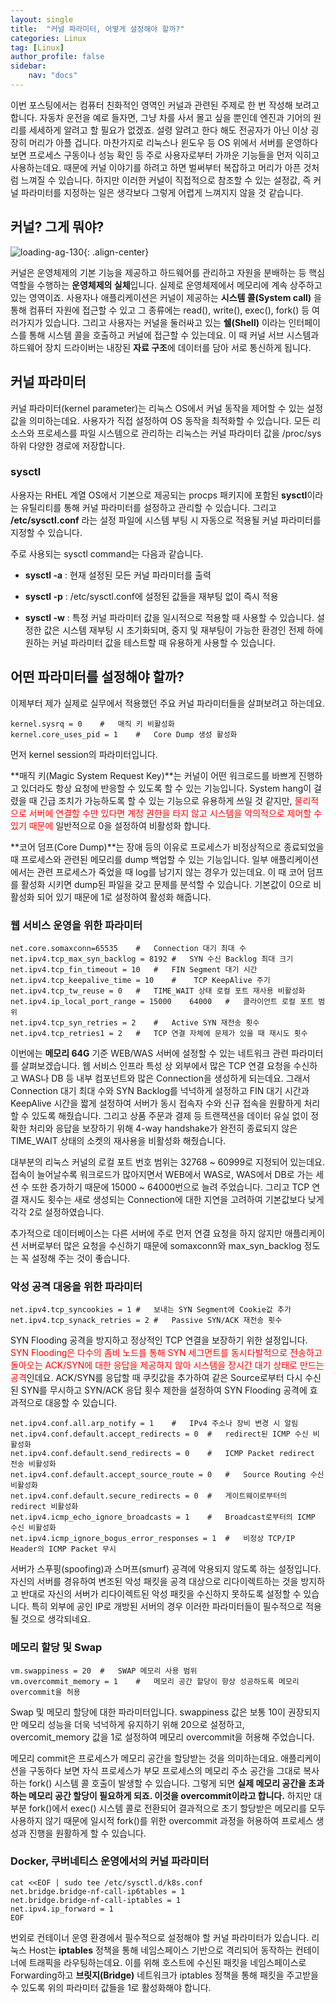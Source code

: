 ```yaml
---
layout: single
title:  "커널 파라미터, 어떻게 설정해야 할까?"
categories: Linux
tag: [Linux]
author_profile: false
sidebar:
    nav: "docs"
---
```


이번 포스팅에서는 컴퓨터 친화적인 영역인 커널과 관련된 주제로 한 번 작성해 보려고 합니다. 자동차 운전을 예로 들자면, 그냥 차를 사서 몰고 싶을 뿐인데 엔진과 기어의 원리를 세세하게 알려고 할 필요가 없겠죠. 설령 알려고 한다 해도 전공자가 아닌 이상 굉장히 머리가 아플 겁니다. 마찬가지로 리눅스나 윈도우 등 OS 위에서 서버를 운영하다 보면 프로세스 구동이나 성능 확인 등 주로 사용자로부터 가까운 기능들을 먼저 익히고 사용하는데요. 때문에 커널 이야기를 하려고 하면 벌써부터 복잡하고 머리가 아픈 것처럼 느껴질 수 있습니다. 하지만 이러한 커널이 직접적으로 참조할 수 있는 설정값, 즉 커널 파라미터를 지정하는 일은 생각보다 그렇게 어렵게 느껴지지 않을 것 같습니다.

## 커널? 그게 뭐야?

<img title="" src="../../images/2025-01-20-linux-kernel-parameter/92b5b16e0d366d13cf84dffea056ac11e72e3de6.png" alt="loading-ag-130" data-align="center">{: .align-center}

커널은 운영체제의 기본 기능을 제공하고 하드웨어를 관리하고 자원을 분배하는 등 핵심 역할을 수행하는 **운영체제의 실체**입니다. 실제로 운영체제에서 메모리에 계속 상주하고 있는 영역이죠. 사용자나 애플리케이션은 커널이 제공하는 **시스템 콜(System call)** 을 통해 컴퓨터 자원에 접근할 수 있고 그 종류에는 read(), write(), exec(), fork() 등 여러가지가 있습니다. 그리고 사용자는 커널을 둘러싸고 있는 **쉘(Shell)** 이라는 인터페이스를 통해 시스템 콜을 호출하고 커널에 접근할 수 있는데요. 이 때 커널 서브 시스템과 하드웨어 장치 드라이버는 내장된 **자료 구조**에 데이터를 담아 서로 통신하게 됩니다.

## 커널 파라미터

커널 파라미터(kernel parameter)는 리눅스 OS에서 커널 동작을 제어할 수 있는 설정값을 의미하는데요. 사용자가 직접 설정하여 OS 동작을 최적화할 수 있습니다. 모든 리소스와 프로세스를 파일 시스템으로 관리하는 리눅스는 커널 파라미터 값을 /proc/sys 하위 다양한 경로에 저장합니다.

### sysctl

사용자는 RHEL 계열 OS에서 기본으로 제공되는 procps 패키지에 포함된 **sysctl**이라는 유틸리티를 통해 커널 파라미터를 설정하고 관리할 수 있습니다. 그리고 **/etc/sysctl.conf** 라는 설정 파일에 시스템 부팅 시 자동으로 적용될 커널 파라미터를 지정할 수 있습니다.

주로 사용되는 sysctl command는 다음과 같습니다.

* **sysctl -a** : 현재 설정된 모든 커널 파라미터를 출력

* **sysctl -p** : /etc/sysctl.conf에 설정된 값들을 재부팅 없이 즉시 적용

* **sysctl -w** : 특정 커널 파라미터 값을 일시적으로 적용할 때 사용할 수 있습니다. 설정한 값은 시스템 재부팅 시 초기화되며, 중지 및 재부팅이 가능한 환경인 전제 하에 원하는 커널 파라미터 값을 테스트할 때 유용하게 사용할 수 있습니다.

## 어떤 파라미터를 설정해야 할까?

이제부터 제가 실제로 실무에서 적용했던 주요 커널 파라미터들을 살펴보려고 하는데요.

```
kernel.sysrq = 0    #   매직 키 비활성화
kernel.core_uses_pid = 1    #   Core Dump 생성 활성화
```

먼저 kernel session의 파라미터입니다.

**매직 키(Magic System Request Key)**는 커널이 어떤 워크로드를 바쁘게 진행하고 있더라도 항상 요청에 반응할 수 있도록 할 수 있는 기능입니다. System hang이 걸렸을 때 긴급 조치가 가능하도록 할 수 있는 기능으로 유용하게 쓰일 것 같지만, <span style="color:red">물리적으로 서버에 연결할 수만 있다면 계정 권한을 타지 않고 시스템을 악의적으로 제어할 수 있기 때문에</span> 일반적으로 0을 설정하여 비활성화 합니다.

**코어 덤프(Core Dump)**는 장애 등의 이유로 프로세스가 비정상적으로 종료되었을 때 프로세스와 관련된 메모리를 dump 백업할 수 있는 기능입니다. 일부 애플리케이션에서는 관련 프로세스가 죽었을 때 log를 남기지 않는 경우가 있는데요. 이 때 코어 덤프를 활성화 시키면 dump된 파일을 갖고 문제를 분석할 수 있습니다. 기본값이 0으로 비활성화 되어 있기 때문에 1로 설정하여 활성화 해줍니다.

### 웹 서비스 운영을 위한 파라미터

```
net.core.somaxconn=65535    #   Connection 대기 최대 수
net.ipv4.tcp_max_syn_backlog = 8192 #   SYN 수신 Backlog 최대 크기
net.ipv4.tcp_fin_timeout = 10   #   FIN Segment 대기 시간
net.ipv4.tcp_keepalive_time = 10    #    TCP KeepAlive 주기
net.ipv4.tcp_tw_reuse = 0   #   TIME_WAIT 상태 로컬 포트 재사용 비활성화
net.ipv4.ip_local_port_range = 15000    64000   #   클라이언트 로컬 포트 범위
net.ipv4.tcp_syn_retries = 2    #   Active SYN 재전송 횟수
net.ipv4.tcp_retries1 = 2   #   TCP 연결 자체에 문제가 있을 때 재시도 횟수
```

이번에는 **메모리 64G** 기준 WEB/WAS 서버에 설정할 수 있는 네트워크 관련 파라미터를 살펴보겠습니다. 웹 서비스 인프라 특성 상 외부에서 많은 TCP 연결 요청을 수신하고 WAS나 DB 등 내부 컴포넌트와 많은 Connection을 생성하게 되는데요. 그래서 Connection 대기 최대 수와 SYN Backlog를 넉넉하게 설정하고 FIN 대기 시간과 KeepAlive 시간을 짧게 설정하여 서버가 동시 접속자 수와 신규 접속을 원활하게 처리할 수 있도록 해줬습니다. 그리고 상품 주문과 결제 등 트랜잭션을 데이터 유실 없이 정확한 처리와 응답을 보장하기 위해 4-way handshake가 완전히 종료되지 않은 TIME_WAIT 상태의 소켓의 재사용을 비활성화 해줬습니다.

대부분의 리눅스 커널의 로컬 포트 번호 범위는 32768 ~ 60999로 지정되어 있는데요. 접속이 늘어날수록 워크로드가 많아지면서 WEB에서 WAS로, WAS에서 DB로 가는 세션 수 또한 증가하기 때문에 15000 ~ 64000번으로 늘려 주었습니다. 그리고 TCP 연결 재시도 횟수는 새로 생성되는 Connection에 대한 지연을 고려하여 기본값보다 낮게 각각 2로 설정하였습니다.

추가적으로 데이터베이스는 다른 서버에 주로 먼저 연결 요청을 하지 않지만 애플리케이션 서버로부터 많은 요청을 수신하기 때문에 somaxconn와 max_syn_backlog 정도는 꼭 설정해 주는 것이 좋습니다.

### 악성 공격 대응을 위한 파라미터

```
net.ipv4.tcp_syncookies = 1 #   보내는 SYN Segment에 Cookie값 추가
net.ipv4.tcp_synack_retries = 2 #   Passive SYN/ACK 재전송 횟수
```

SYN Flooding 공격을 방지하고 정상적인 TCP 연결을 보장하기 위한 설정입니다. <span style="color:red">SYN Flooding은 다수의 좀비 노드를 통해 SYN 세그먼트를 동시다발적으로 전송하고 돌아오는 ACK/SYN에 대한 응답을 제공하지 않아 시스템을 장시간 대기 상태로 만드는 공격</span>인데요. ACK/SYN를 응답할 때 쿠킷값을 추가하여 같은 Source로부터 다시 수신된 SYN를 무시하고 SYN/ACK 응답 횟수 제한을 설정하여 SYN Flooding 공격에 효과적으로 대응할 수 있습니다.

```
net.ipv4.conf.all.arp_notify = 1    #   IPv4 주소나 장비 변경 시 알림
net.ipv4.conf.default.accept_redirects = 0  #   redirect된 ICMP 수신 비활성화
net.ipv4.conf.default.send_redirects = 0    #   ICMP Packet redirect 전송 비활성화
net.ipv4.conf.default.accept_source_route = 0   #   Source Routing 수신 비활성화
net.ipv4.conf.default.secure_redirects = 0  #   게이트웨이로부터의 redirect 비활성화
net.ipv4.icmp_echo_ignore_broadcasts = 1    #   Broadcast로부터의 ICMP 수신 비활성화
net.ipv4.icmp_ignore_bogus_error_responses = 1  #   비정상 TCP/IP Header의 ICMP Packet 무시
```

서버가 스푸핑(spoofing)과 스머프(smurf) 공격에 악용되지 않도록 하는 설정입니다. 자신의 서버를 경유하여 변조된 악성 패킷을 공격 대상으로 리다이렉트하는 것을 방지하고 반대로 자신의 서버가 리다이렉트된 악성 패킷을 수신하지 못하도록 설정할 수 있습니다. 특히 외부에 공인 IP로 개방된 서버의 경우 이러한 파라미터들이 필수적으로 적용될 것으로 생각되네요.

### 메모리 할당 및 Swap

```
vm.swappiness = 20  #   SWAP 메모리 사용 범위
vm.overcommit_memory = 1    #   메모리 공간 할당이 항상 성공하도록 메모리 overcommit을 허용
```

Swap 및 메모리 할당에 대한 파라미터입니다. swappiness 값은 보통 10이 권장되지만 메모리 성능을 더욱 넉넉하게 유지하기 위해 20으로 설정하고, overcomit_memory 값을 1로 설정하여 메모리 overcommit을 허용해 주었습니다.

메모리 commit은 프로세스가 메모리 공간을 할당받는 것을 의미하는데요. 애플리케이션을 구동하다 보면 자식 프로세스가 부모 프로세스의 메모리 주소 공간을 그대로 복사하는 fork() 시스템 콜 호출이 발생할 수 있습니다. 그렇게 되면 **실제 메모리 공간을 초과하는 메모리 공간 할당이 필요하게 되죠. 이것을 overcommit이라고 합니다.** 하지만 대부분 fork()에서 exec() 시스템 콜로 전환되어 결과적으로 초기 할당받은 메모리를 모두 사용하지 않기 때문에 일시적 fork()를 위한 overcommit 과정을 허용하여 프로세스 생성과 진행을 원활하게 할 수 있습니다.

### Docker, 쿠버네티스 운영에서의 커널 파라미터

```
cat <<EOF | sudo tee /etc/sysctl.d/k8s.conf
net.bridge.bridge-nf-call-ip6tables = 1
net.bridge.bridge-nf-call-iptables = 1
net.ipv4.ip_forward = 1
EOF
```

번외로 컨테이너 운영 환경에서 필수적으로 설정해야 할 커널 파라미터가 있습니다. 리눅스 Host는 **iptables** 정책을 통해 네임스페이스 기반으로 격리되어 동작하는 컨테이너에 트래픽을 라우팅하는데요. 이를 위해 호스트에 수신된 패킷을 네임스페이스로 Forwarding하고 **브릿지(Bridge)** 네트워크가 iptables 정책을 통해 패킷을 주고받을 수 있도록 위의 파라미터 값들을 1로 활성화해야 합니다.